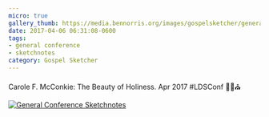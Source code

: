 ```yaml
---
micro: true
gallery_thumb: https://media.bennorris.org/images/gospelsketcher/general-conference/apr-2017/apr-17-0-mcconkie-01.jpg
date: 2017-04-06 06:31:08-0600
tags:
- general conference
- sketchnotes
category: Gospel Sketcher
---
```


Carole F. McConkie: The Beauty of Holiness. Apr 2017 #LDSConf ✍🏼⛪️

[![General Conference Sketchnotes](https://media.bennorris.org/images/gospelsketcher/general-conference/apr-2017/apr-17-0-mcconkie-01.jpg)](https://media.bennorris.org/images/gospelsketcher/general-conference/apr-2017/apr-17-0-mcconkie-01.jpg)
